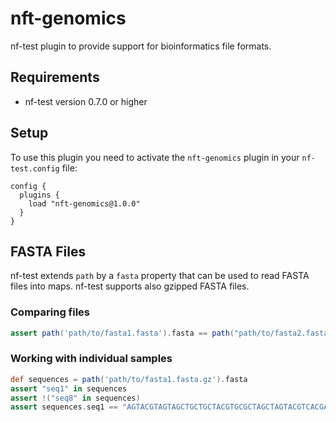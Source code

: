 # nft-genomics

nf-test plugin to provide support for bioinformatics file formats.

## Requirements

- nf-test version 0.7.0 or higher

## Setup

To use this plugin you need to activate the `nft-genomics` plugin in your `nf-test.config` file:

```
config {
  plugins {
    load "nft-genomics@1.0.0"
  }
}
```

## FASTA Files

nf-test extends `path` by a `fasta` property that can be used to read FASTA files into maps. nf-test supports also gzipped FASTA files.


### Comparing files

```Groovy
assert path('path/to/fasta1.fasta').fasta == path("path/to/fasta2.fasta'").fasta
```

### Working with individual samples

```Groovy
def sequences = path('path/to/fasta1.fasta.gz').fasta
assert "seq1" in sequences
assert !("seq8" in sequences)
assert sequences.seq1 == "AGTACGTAGTAGCTGCTGCTACGTGCGCTAGCTAGTACGTCACGACGTAGATGCTAGCTGACTCGATGC"
```
